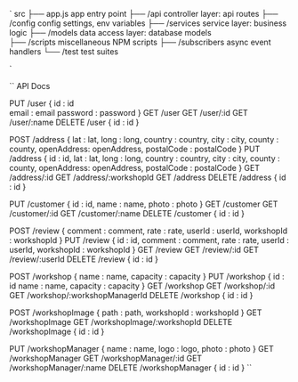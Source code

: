 `
   src
      ├── app.js			app entry point
      ├── /api              controller layer: api routes
      ├── /config			config settings, env variables
      ├── /services         service layer: business logic
      ├── /models           data access layer: database models	
      ├── /scripts          miscellaneous NPM scripts
      ├── /subscribers      async event handlers
      └── /test             test suites

`

``
API Docs

PUT /user
   {
      id : id  
      email : email
      password : password
   }
GET /user
GET /user/:id
GET /user/:name
DELETE /user
   {
      id : id
   }

POST /address 
   {
      lat : lat,
      long : long, 
      country : country,
      city : city,
      county : county,
      openAddress: openAddress,
      postalCode : postalCode
   }
PUT /address 
   {
      id : id,
      lat : lat,
      long : long, 
      country : country,
      city : city,
      county : county,
      openAddress: openAddress,
      postalCode : postalCode
   }
GET /address/:id
GET /address/:workshopId
GET /address 
DELETE /address 
   {
      id : id
   }



PUT /customer
   {
      id : id,
      name : name,
      photo : photo
   }
GET /customer
GET /customer/:id
GET /customer/:name
DELETE /customer
   {
      id : id
   }

POST /review
   {
      comment : comment,
      rate : rate,
      userId : userId,
      workshopId : workshopId
   }
PUT /review
   {
      id : id,
      comment : comment,
      rate : rate,
      userId : userId,
      workshopId : workshopId
   }
GET /review
GET /review/:id
GET /review/:userId
DELETE /review
   {
      id : id
   }

POST /workshop
   {
      name : name,
      capacity : capacity
   }
PUT /workshop
   {
      id : id
      name : name,
      capacity : capacity
   }
GET /workshop
GET /workshop/:id
GET /workshop/:workshopManagerId
DELETE /workshop
   {
      id : id
   }


POST /workshopImage
   {
      path : path,
      workshopId : workshopId
   }
GET /workshopImage
GET /workshopImage/:workshopId
DELETE /workshopImage
   {
      id : id
   }

PUT /workshopManager
   {
      name : name,
      logo : logo,
      photo : photo
   }
GET /workshopManager
GET /workshopManager/:id
GET /workshopManager/:name
DELETE /workshopManager
   {
      id : id
   }
``